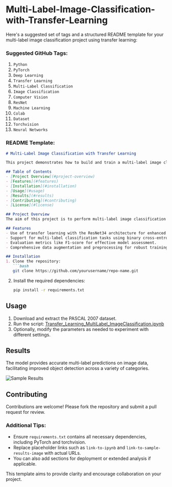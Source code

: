 # Multi-Label-Image-Classification-with-Transfer-Learning

Here's a suggested set of tags and a structured README template for your multi-label image classification project using transfer learning:

### Suggested GitHub Tags:
1. `Python`
2. `PyTorch`
3. `Deep Learning`
4. `Transfer Learning`
5. `Multi-Label Classification`
6. `Image Classification`
7. `Computer Vision`
8. `ResNet`
9. `Machine Learning`
10. `Colab`
11. `Dataset`
12. `Torchvision`
13. `Neural Networks`

### README Template:

```markdown
# Multi-Label Image Classification with Transfer Learning

This project demonstrates how to build and train a multi-label image classification model using transfer learning with PyTorch. Specifically, it utilizes a pre-trained ResNet model to classify multiple objects in images from the PASCAL 2007 dataset.

## Table of Contents
- [Project Overview](#project-overview)
- [Features](#features)
- [Installation](#installation)
- [Usage](#usage)
- [Results](#results)
- [Contributing](#contributing)
- [License](#license)

## Project Overview
The aim of this project is to perform multi-label image classification using transfer learning techniques. The model is designed to identify and label multiple objects within an image, leveraging a pre-trained convolutional neural network to improve accuracy and efficiency.

## Features
- Use of transfer learning with the ResNet34 architecture for enhanced performance.
- Support for multi-label classification tasks using binary cross-entropy loss.
- Evaluation metrics like F1-score for effective model assessment.
- Comprehensive data augmentation and preprocessing for robust training.

## Installation
1. Clone the repository:
   ```bash
   git clone https://github.com/yourusername/repo-name.git
   ```
2. Install the required dependencies:
   ```bash
   pip install -r requirements.txt
   ```

## Usage
1. Download and extract the PASCAL 2007 dataset.
2. Run the script: [Transfer_Learning_MultiLabel_ImageClassification.ipynb](https://colab.research.google.com/drive/1TtuEhgjfe8stcOdznNOABmWzK_SMAJ_3?usp=sharing)
3. Optionally, modify the parameters as needed to experiment with different settings.

## Results
The model provides accurate multi-label predictions on image data, facilitating improved object detection across a variety of categories.

![Sample Results](link-to-sample-results-image)

## Contributing
Contributions are welcome! Please fork the repository and submit a pull request for review.

### Additional Tips:
- Ensure `requirements.txt` contains all necessary dependencies, including PyTorch and torchvision.
- Replace placeholder links such as `link-to-ipynb` and `link-to-sample-results-image` with actual URLs.
- You can also add sections for deployment or extended analysis if applicable. 

This template aims to provide clarity and encourage collaboration on your project.
